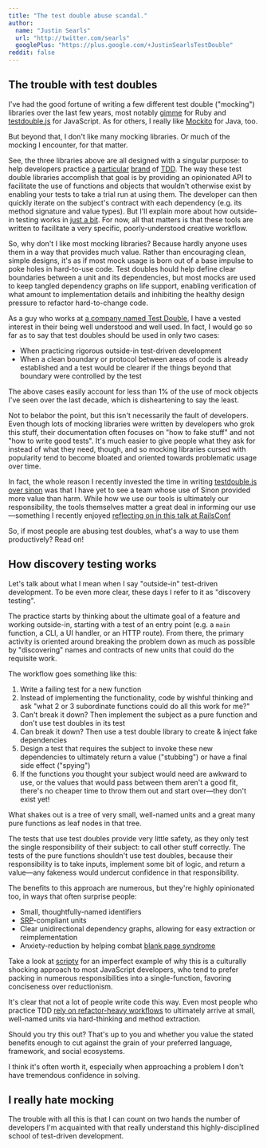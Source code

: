```yaml
---
title: "The test double abuse scandal."
author:
  name: "Justin Searls"
  url: "http://twitter.com/searls"
  googlePlus: "https://plus.google.com/+JustinSearlsTestDouble"
reddit: false
---
```


## The trouble with test doubles

I've had the good fortune of writing a few different test double ("mocking")
libraries over the last few years, most notably
[gimme](https://github.com/searls/gimme) for Ruby and
[testdouble.js](https://github.com/testdouble/testdouble.js) for JavaScript. As
for others, I really like [Mockito](http://mockito.org) for Java, too.

But beyond that, I don't like many mocking libraries. Or much of the mocking I
encounter, for that matter.

See, the three libraries above are all designed with a singular purpose: to help
developers practice [a](2015-09-10-how-i-use-test-doubles.html)
[particular](2014-05-14-mock-objects-in-discovery-tests.html)
[brand](https://github.com/testdouble/contributing-tests/wiki/London-school-TDD)
of [TDD](https://en.wikipedia.org/wiki/Test-driven_development). The way these
test double libraries accomplish that goal is by providing an opinionated API to
facilitate the use of functions and objects that wouldn't otherwise exist by
enabling your tests to take a trial run at using them. The developer can then
quickly iterate on the subject's contract with each dependency (e.g. its method
signature and value types). But I'll explain more about how outside-in testing
works in [just a bit](#how-discovery-testing-works). For now, all that matters is
that these tools are written to facilitate a very specific, poorly-understood
creative workflow.

So, why don't I like most mocking libraries? Because hardly anyone uses them in
a way that provides much value. Rather than encouraging clean, simple designs,
it's as if most mock usage is born out of a base impulse to poke holes in
hard-to-use code. Test doubles hould help define clear boundaries between a unit
and its dependencies, but most mocks are used to keep tangled dependency graphs
on life support, enabling verification of what amount to implementation details
and inhibiting the healthy design pressure to refactor hard-to-change code.

As a guy who works at [a company named Test Double](http://testdouble.com), I
have a vested interest in their being well understood and well used. In fact, I
would go so far as to say that test doubles should be used in only two cases:

* When practicing rigorous outside-in test-driven development
* When a clean boundary or protocol between areas of code is already established
and a test would be clearer if the things beyond that boundary were controlled by
the test

The above cases easily account for less than 1% of the use of mock objects I've
seen over the last decade, which is disheartening to say the least.

Not to belabor the point, but this isn't necessarily the fault of developers.
Even though lots of mocking libraries were written by developers who grok this
stuff, their documentation often focuses on "how to fake stuff" and not "how to
write good tests". It's much easier to give people what they ask for instead of
what they need, though, and so mocking libraries cursed with popularity tend to
become bloated and oriented towards problematic usage over time.

In fact, the whole reason I recently invested the time in writing [testdouble.js
over sinon](2016-03-13-testdouble-vs-sinon.html) was that
I have yet to see a team whose use of Sinon provided more value than harm. While
how we use our tools is ultimately our responsibility, the tools themselves
matter a great deal in informing our use—something I recently enjoyed [reflecting
on in this talk at
RailsConf](http://localhost:8000/posts/2016-05-09-make-ruby-great-again.html)

So, if most people are abusing test doubles, what's a way to use them
productively? Read on!

## How discovery testing works

Let's talk about what I mean when I say "outside-in" test-driven development. To
be even more clear, these days I refer to it as "discovery testing".

The practice starts by thinking about the ultimate goal of a feature and working
outside-in, starting with a test of an entry point (e.g. a `main` function, a
CLI, a UI handler, or an HTTP route). From there, the primary activity is
oriented around breaking the problem down as much as possible by "discovering"
names and contracts of new units that could do the requisite work.

The workflow goes something like this:

1. Write a failing test for a new function
2. Instead of implementing the functionality, code by wishful thinking and ask
"what 2 or 3 subordinate functions could do all this work for me?"
3. Can't break it down? Then implement the subject as a pure function and don't
use test doubles in its test
4. Can break it down? Then use a test double library to create & inject fake
dependencies
5. Design a test that requires the subject to invoke these new dependencies
to ultimately return a value ("stubbing") or have a final side effect ("spying")
6. If the functions you thought your subject would need are awkward to use, or
the values that would pass between them aren't a good fit, there's no cheaper
time to throw them out and start over—they don't exist yet!

What shakes out is a tree of very small, well-named units and a great many pure
functions as leaf nodes in that tree.

The tests that use test doubles provide very little safety, as they only test the
single responsibility of their subject: to call other stuff correctly. The tests
of the pure functions shouldn't use test doubles, because their responsibility is
to take inputs, implement some bit of logic, and return a value—any fakeness
would undercut confidence in that responsibility.

The benefits to this approach are numerous, but they're highly opinionated too,
in ways that often surprise people:
* Small, thoughtfully-named identifiers
* [SRP](https://en.wikipedia.org/wiki/Single_responsibility_principle)-compliant
units
* Clear unidirectional dependency graphs, allowing for easy extraction or
reimplementation
* Anxiety-reduction by helping combat [blank page
syndrome](https://blog.codinghorror.com/avoiding-blank-page-syndrome/)

Take a look at [scripty](https://github.com/testdouble/scripty/tree/master/lib)
for an imperfect example of why this is a culturally shocking approach to most
JavaScript developers, who tend to prefer packing in numerous responsibilities
into a single-function, favoring conciseness over reductionism.

It's clear that not a lot of people write code this way. Even most people who
practice TDD [rely on refactor-heavy
workflows](2014-01-25-the-failures-of-intro-to-tdd.html) to ultimately arrive at
small, well-named units via hard-thinking and method extraction.

Should you try this out? That's up to you and whether you value the stated
benefits enough to cut against the grain of your preferred language, framework,
and social ecosystems.

I think it's often worth it, especially when approaching a problem I don't have
tremendous confidence in solving.

## I really hate mocking

The trouble with all this is that I can count on two hands the number of
developers I'm acquainted with that really understand this highly-disciplined
school of test-driven development.


